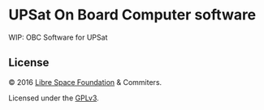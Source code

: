 # UPSat On Board Computer software
WIP: OBC Software for UPSat

## License

&copy; 2016 [Libre Space Foundation](http://librespacefoundation.org) & Commiters.

Licensed under the [GPLv3](LICENSE).
